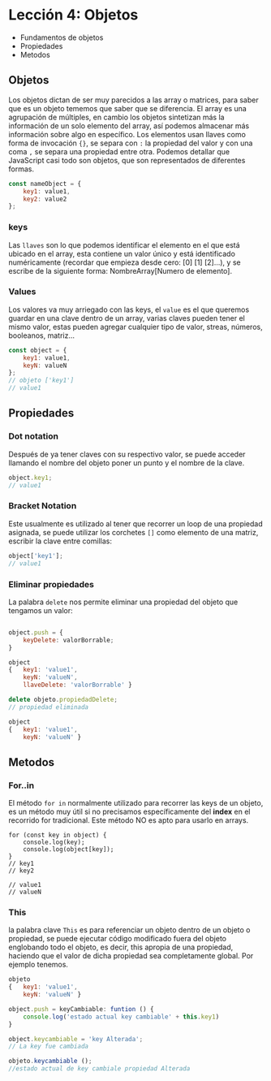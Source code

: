 # Lección 4: Objetos

- Fundamentos de objetos
- Propiedades
- Metodos

## Objetos

Los objetos dictan de ser muy parecidos a las array o matrices, para saber que es un objeto tememos que saber que se diferencia. El array es una agrupación de múltiples, en cambio los objetos sintetizan más la información de un solo elemento del array, así podemos almacenar más información sobre algo en específico. Los elementos usan llaves como forma de invocación `{}`, se separa con `:` la propiedad del valor y con una coma `,` se separa una propiedad entre otra. Podemos detallar que JavaScript casi todo son objetos, que son representados de diferentes formas.

```js
const nameObject = {
	key1: value1,
	key2: value2
};
```

### keys

Las `llaves` son lo que podemos identificar el elemento en el que está ubicado en el array, esta contiene un valor único y está identificado numéricamente (recordar que empieza desde cero: [0] [1] [2]...), y se escribe de la siguiente forma: NombreArray[Numero de elemento].

### Values

Los valores va muy arriegado con las keys, el `value` es el que queremos guardar en una clave dentro de un array, varias claves pueden tener el mismo valor, estas pueden agregar cualquier tipo de valor, streas, números, booleanos, matriz...

```js
const object = {
	key1: value1,
	keyN: valueN
};
// objeto ['key1']
// value1
```

## Propiedades

### Dot notation

Después de ya tener claves con su respectivo valor, se puede acceder llamando el nombre del objeto poner un punto y el nombre de la clave.

```js
object.key1;
// value1
```

### Bracket Notation

Este usualmente es utilizado al tener que recorrer un loop de una propiedad asignada, se puede utilizar los corchetes `[]` como elemento de una matriz, escribir la clave entre comillas:

```js
object['key1'];
// value1
```

### Eliminar propiedades

La palabra `delete` nos permite eliminar una propiedad del objeto que tengamos un valor:

```js

object.push = {
    keyDelete: valorBorrable;
}

object
{   key1: 'value1',
    keyN: 'valueN',
    llaveDelete: 'valorBorrable' }

delete objeto.propiedadDelete;
// propiedad eliminada

object
{   key1: 'value1',
    keyN: 'valueN' }
```

## Metodos

### For..in

El método `for in` normalmente utilizado para recorrer las keys de un objeto, es un método muy útil si no precisamos específicamente del **index** en el recorrido for tradicional. Este método NO es apto para usarlo en arrays.

```JS
for (const key in object) {
    console.log(key);
    console.log(object[key]);
}
// key1
// key2

// value1
// valueN
```

### This

la palabra clave `This` es para referenciar un objeto dentro de un objeto o propiedad, se puede ejecutar código modificado fuera del objeto englobando todo el objeto, es decir, this apropia de una propiedad, haciendo que el valor de dicha propiedad sea completamente global. Por ejemplo tenemos.

```js
objeto
{   key1: 'value1',
    keyN: 'valueN' }

object.push = keyCambiable: funtion () {
    console.log('estado actual key cambiable' + this.key1)
}

object.keycambiable = 'key Alterada';
// La key fue cambiada

objeto.keycambiable ();
//estado actual de key cambiale propiedad Alterada
```
